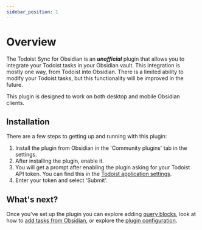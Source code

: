 ```yaml
---
sidebar_position: 1
---
```


# Overview

The Todoist Sync for Obsidian is an _**unofficial**_ plugin that allows you to integrate your Todoist tasks in your Obsidian vault. This integration is mostly one way, from Todoist into Obsidian. There is a limited ability to modify your Todoist tasks, but this functionality will be improved in the future.

This plugin is designed to work on both desktop and mobile Obsidian clients.

<!-- TODO: Add video here -->

## Installation

There are a few steps to getting up and running with this plugin:

1. Install the plugin from Obsidian in the 'Community plugins' tab in the settings.
2. After installing the plugin, enable it.
3. You will get a prompt after enabling the plugin asking for your Todoist API token. You can find this in the [Todoist application settings](https://app.todoist.com/app/settings/integrations/developer).
4. Enter your token and select 'Submit'.

## What's next?

Once you've set up the plugin you can explore adding [query blocks](./query-blocks), look at how to [add tasks from Obsidian](./commands/add-task), or explore the [plugin configuration](./configuration).
